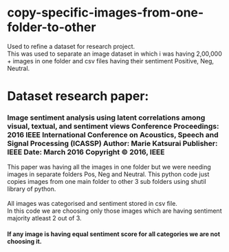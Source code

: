 # copy-specific-images-from-one-folder-to-other
Used to refine a dataset for research project.
</br>
This was used to separate an image dataset in which i was having 2,00,000 + images in one folder and csv files having their sentiment Positive, Neg, Neutral.

# Dataset research paper: 
<h3>
Image sentiment analysis using latent correlations among visual, textual, and sentiment views
Conference Proceedings: 2016 IEEE International Conference on Acoustics, Speech and Signal Processing (ICASSP)
Author: Marie Katsurai
Publisher: IEEE
Date: March 2016
Copyright © 2016, IEEE
</h3>

This paper was having all the images in one folder but we were needing images in separate folders Pos, Neg and Neutral. This python code just copies images from one main folder to other 3 sub folders using shutil library of python.
</br>
</br>
All images was categorised and sentiment stored in csv file.
</br>
In this code we are choosing only those images which are having sentiment majority atleast 2 out of 3. 
</br>
<h4>If any image is having equal sentiment score for all categories we are not choosing it.</h4> 
